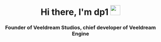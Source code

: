 <h1 align="center">Hi there, I'm dp1
<img src="https://github.com/blackcater/blackcater/raw/main/images/Hi.gif" height="32"/></h1>
<h3 align="center">Founder of Veeldream Studios, chief developer of Veeldream Engine</h3>

